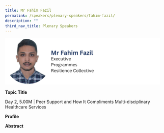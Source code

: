 ```yaml
---
title: Mr Fahim Fazil
permalink: /speakers/plenary-speakers/fahim-fazil/
description: ""
third_nav_title: Plenary Speakers
---
```

<div style="display: flex; flex-wrap: wrap;">
  <div style="flex-basis: 100%; max-width: 100%;">
    <img alt="track speakers 1" src="/images/SpeakersPhoto/fahimfazil.png">
  </div>
</div>

<b>Topic Title</b>

<p id="left">Day 2, 5.00M | Peer Support and How It Compliments Multi-disciplinary Healthcare Services</p>

<b>Profile</b>

<b>Abstract</b>
